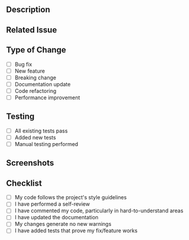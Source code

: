 ## Description

<!-- Describe your changes in detail -->

## Related Issue

<!-- Link to the issue here -->

## Type of Change

<!-- Mark relevant items with an x -->

- [ ] Bug fix
- [ ] New feature
- [ ] Breaking change
- [ ] Documentation update
- [ ] Code refactoring
- [ ] Performance improvement

## Testing

<!-- Describe the tests you ran -->

- [ ] All existing tests pass
- [ ] Added new tests
- [ ] Manual testing performed

## Screenshots

<!-- If applicable, add screenshots -->

## Checklist

- [ ] My code follows the project's style guidelines
- [ ] I have performed a self-review
- [ ] I have commented my code, particularly in hard-to-understand areas
- [ ] I have updated the documentation
- [ ] My changes generate no new warnings
- [ ] I have added tests that prove my fix/feature works
